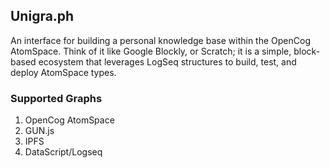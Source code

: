 ## Unigra.ph

An interface for building a personal knowledge base within the OpenCog AtomSpace. Think of it like Google Blockly, or Scratch; it is a simple, block-based ecosystem that leverages LogSeq structures to build, test, and deploy AtomSpace types.

### Supported Graphs

1. OpenCog AtomSpace
2. GUN.js
3. IPFS
4. DataScript/Logseq
